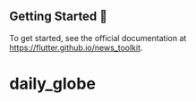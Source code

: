 ## Getting Started 🚀

To get started, see the official documentation at https://flutter.github.io/news_toolkit.
# daily_globe
